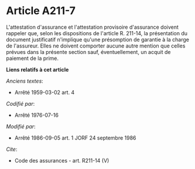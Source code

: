 # Article A211-7

L'attestation d'assurance et l'attestation provisoire d'assurance doivent rappeler que, selon les dispositions de l'article
R. 211-14, la présentation du document justificatif n'implique qu'une présomption de garantie à la charge de l'assureur.
Elles ne doivent comporter aucune autre mention que celles prévues dans la présente section sauf, éventuellement, un acquit
de paiement de la prime.

**Liens relatifs à cet article**

_Anciens textes_:

  - Arrêté 1959-03-02 art. 4

_Codifié par_:

  - Arrêté 1976-07-16

_Modifié par_:

  - Arrêté 1986-09-05 art. 1 JORF 24 septembre 1986

_Cite_:

  - Code des assurances - art. R211-14 (V)
